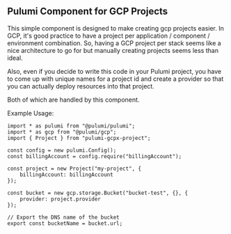 ## Pulumi Component for GCP Projects
This simple component is designed to make creating gcp projects easier. In GCP, it's good practice to have a project per application / component / environment combination. So, having a GCP project per stack seems like a nice architecture to go for but manually creating projects seems less than ideal. 

Also, even if you decide to write this code in your Pulumi project, you have to come up with unique names for a project id and create a provider so that you can actually deploy resources into that project. 

Both of which are handled by this component. 


Example Usage:
```
import * as pulumi from "@pulumi/pulumi";
import * as gcp from "@pulumi/gcp";
import { Project } from "pulumi-gcpx-project";

const config = new pulumi.Config();
const billingAccount = config.require("billingAccount");

const project = new Project("my-project", {
    billingAccount: billingAccount
});

const bucket = new gcp.storage.Bucket("bucket-test", {}, {
    provider: project.provider
});

// Export the DNS name of the bucket
export const bucketName = bucket.url;

```
